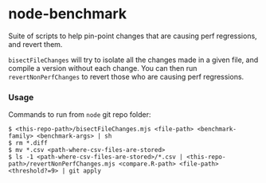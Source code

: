 # node-benchmark

Suite of scripts to help pin-point changes that are causing perf regressions,
and revert them.

`bisectFileChanges` will try to isolate all the changes made in a given file,
and compile a version without each change. You can then run
`revertNonPerfChanges` to revert those who are causing perf regressions.

### Usage

Commands to run from `node` git repo folder:

```console
$ <this-repo-path>/bisectFileChanges.mjs <file-path> <benchmark-family> <benchmark-args> | sh
$ rm *.diff
$ mv *.csv <path-where-csv-files-are-stored>
$ ls -1 <path-where-csv-files-are-stored>/*.csv | <this-repo-path>/revertNonPerfChanges.mjs <compare.R-path> <file-path> <threshold?=9> | git apply
```
